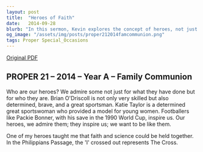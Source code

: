 ```yaml
---
layout: post
title:  "Heroes of Faith"
date:   2014-09-28
blurb: "In this sermon, Kevin explores the concept of heroes, not just for their accomplishments, but for their character. He highlights figures like Brian O'Driscoll and Katie Taylor, who exemplify determination and sportsmanship, serving as models to aspire to. The sermon also touches on reconciling faith with science, and the significance of the cross in Christian belief."
og_image: "/assets/img/posts/proper212014famcommunion.png"
tags: Proper Special_Occasions
---
```

[Original PDF](/assets/pdf/proper212014famcommunion.pdf)    
## PROPER 21 – 2014 – Year A – Family Communion

Who are our heroes? We admire some not just for what they have done but for who they are. Brian O'Driscoll is not only very skilled but also determined, brave, and a great sportsman. Katie Taylor is a determined great sportswoman who provided a model for young women. Footballers like Packie Bonner, with his save in the 1990 World Cup, inspire us. Our heroes, we admire them; they inspire us; we want to be like them.

One of my heroes taught me that faith and science could be held together. In the Philippians Passage, the 'I' crossed out represents The Cross.
